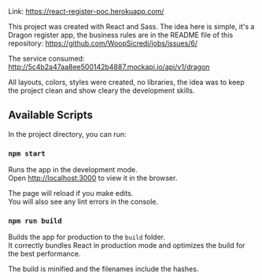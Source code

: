 Link: https://react-register-poc.herokuapp.com/

This project was created with React and Sass. The idea here is simple, it's a Dragon register app, the business rules are in the README file of this repository: https://github.com/WoopSicredi/jobs/issues/6/

The service consumed: http://5c4b2a47aa8ee500142b4887.mockapi.io/api/v1/dragon

All layouts, colors, styles were created, no libraries, the idea was to keep the project clean and show cleary the development skills.

## Available Scripts

In the project directory, you can run:

### `npm start`

Runs the app in the development mode.<br>
Open [http://localhost:3000](http://localhost:3000) to view it in the browser.

The page will reload if you make edits.<br>
You will also see any lint errors in the console.

### `npm run build`

Builds the app for production to the `build` folder.<br>
It correctly bundles React in production mode and optimizes the build for the best performance.

The build is minified and the filenames include the hashes.<br>
